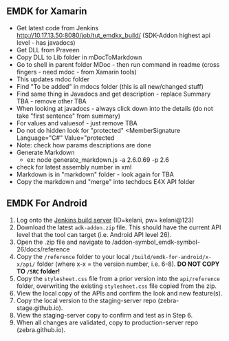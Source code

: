
## EMDK for Xamarin

* Get latest code from Jenkins http://10.17.13.50:8080/job/tut_emdkx_build/ (SDK-Addon highest api level - has javadocs)
* Get DLL from Praveen
* Copy DLL to Lib folder in mDocToMarkdown
* Go to shell in parent folder MDoc - then run command in readme (cross fingers - need mdoc - from Xamarin tools)
* This updates mdoc folder
* Find "To be added" in mdocs folder (this is all new/changed stuff)
* Find same thing in Javadocs and get description - replace Summary TBA - remove other TBA
* When looking at javadocs - always click down into the details (do not take "first sentence" from summary)
* For values and valuesof - just remove TBA
* Do not do hidden look for "protected" <MemberSignature Language="C#" Value="protected
* Note: check how params descriptions are done
* Generate Markdown
	* ex: node generate_markdown.js -a 2.6.0.69 -p 2.6 
* check for latest assembly number in xml
* Markdown is in "markdown" folder - look again for TBA
* Copy the markdown and "merge" into techdocs E4X API folder

## EMDK For Android

1. Log onto the [Jenkins build server](http://10.17.13.50:8080/job/tut_emdka_build/) (ID=kelani, pw= kelani@123)
2. Download the latest `adk-addon.zip` file. This should have the current API level that the tool can target (i.e. Android API level 26). 
3. Open the .zip file and navigate to /addon-symbol_emdk-symbol-26/docs/reference
4. Copy the `/reference` folder to your local `/build/emdk-for-android/x-x/api/` folder (where x-x = the version number, i.e. 6-8). **DO NOT COPY TO `/SRC` folder!** 
5. Copy the `stylesheet.css` file from a prior version into the `api/reference` folder, overwriting the existing `stylesheet.css` file copied from the zip. 
6. View the local copy of the APIs and confirm the look and new feature(s).
7. Copy the local version to the staging-server repo (zebra-stage.github.io).
8. View the staging-server copy to confirm and test as in Step 6.
9. When all changes are validated, copy to production-server repo (zebra.github.io).
